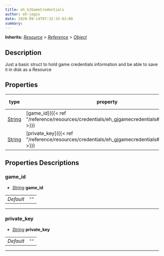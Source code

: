 ```yaml
---  
title: eh_GJGameCredentials  
author: eh-jogos  
date: 2020-09-14T07:32:33-03:00  
summary:   
---  
```

**Inherits:** _[Resource](https://docs.godotengine.org/en/stable/classes/class_resource.html) > [Reference](https://docs.godotengine.org/en/stable/classes/class_reference.html) > [Object](https://docs.godotengine.org/en/stable/classes/class_object.html)_  
## Description  
 Just a basic struct to hold game credentials information and be able to save it in disk 
 as a Resource
  
## Properties 
  
| type | property | default value |  
| ---- | -------- | ------------- |  
| [String](https://docs.godotengine.org/en/stable/classes/class_string.html) | [game_id]({{< ref "/reference/resources/credentials/eh_gjgamecredentials#game_id" >}}) |  |  
| [String](https://docs.godotengine.org/en/stable/classes/class_string.html) | [private_key]({{< ref "/reference/resources/credentials/eh_gjgamecredentials#private_key" >}}) |  |  
  
## Properties Descriptions  
  
### game_id 
- _[String](https://docs.godotengine.org/en/stable/classes/class_string.html)_ **game_id**  
  
| | |  
| - |:-:|  
| _Default_ | ` "" ` |  

  
---------
### private_key 
- _[String](https://docs.godotengine.org/en/stable/classes/class_string.html)_ **private_key**  
  
| | |  
| - |:-:|  
| _Default_ | ` "" ` |  

  
---------
